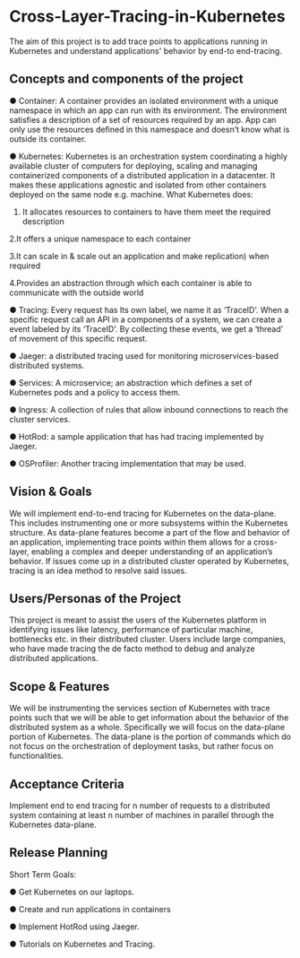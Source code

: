 # Cross-Layer-Tracing-in-Kubernetes
The aim of this project is to add trace points to applications running in Kubernetes and understand applications' behavior by end-to end-tracing.

## Concepts and components of the project
●	Container: A container provides an isolated environment with a unique namespace in which an app can run with its environment. The environment satisfies a description of a set of resources required by an app. App can only use the resources defined in this namespace and doesn’t know what is outside its container.

●	Kubernetes: Kubernetes is an orchestration system coordinating a highly available cluster of computers for deploying, scaling and managing containerized components of a distributed application in a datacenter. It makes these applications agnostic and isolated from other containers deployed on the same node e.g. machine. 
What Kubernetes does:
1. It allocates resources to containers to have them meet the required description

2.It offers a unique namespace to each container

3.It can scale in & scale out an application and make replication) when required

4.Provides an abstraction through which each container is able to communicate with the outside world

●	Tracing: Every request has Its own label, we name it as ‘TraceID’. When a specific  request call an API in a components of a system, we can create a event labeled by its ‘TraceID’. By collecting these events, we get a ‘thread’ of movement of  this specific request.

●	Jaeger: a distributed tracing used for monitoring microservices-based distributed systems.

●	Services: A microservice; an abstraction which defines a set of Kubernetes pods and a policy to access them.

●	Ingress: A collection of rules that allow inbound connections to reach the cluster services.

●	HotRod: a sample application that has had tracing implemented by Jaeger.

●	OSProfiler: Another tracing implementation that may be used.


## Vision & Goals
We will implement end-to-end tracing for Kubernetes on the data-plane. This includes instrumenting one or more subsystems within the Kubernetes structure.  As data-plane features become a part of the flow and behavior of an application, implementing trace points within them allows for a cross-layer, enabling a complex and deeper understanding of an application’s behavior.  If issues come up in a distributed cluster operated by Kubernetes, tracing is an idea method to resolve said issues.

## Users/Personas of the Project
This project is meant to assist the users of the Kubernetes platform in identifying issues like latency, performance of particular machine, bottlenecks etc.  in their distributed cluster.  Users include large companies, who have made tracing the de facto method to debug and analyze distributed applications.

## Scope & Features
We will be instrumenting the services section of Kubernetes with trace points such that we will be able to get information about the behavior of the distributed system as a whole. Specifically we will focus on the data-plane portion of Kubernetes.  The data-plane is the portion of commands which do not focus on the orchestration of deployment tasks, but rather focus on functionalities.


## Acceptance Criteria
Implement end to end tracing for n number of requests to a distributed system containing at least n number of machines in parallel through the Kubernetes data-plane.

## Release Planning
Short Term Goals: 

●	Get Kubernetes on our laptops.

●	Create and run applications in containers

●	Implement HotRod using Jaeger. 

●	Tutorials on Kubernetes and Tracing.
